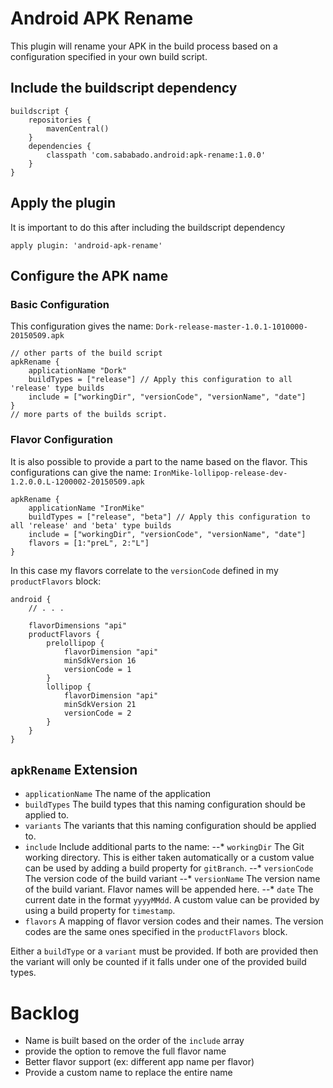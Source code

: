 # Android APK Rename

This plugin will rename your APK in the build process based on a configuration specified in your own build script.

## Include the buildscript dependency
```GRADLE
buildscript {
    repositories {
        mavenCentral()
    }
    dependencies {
        classpath 'com.sababado.android:apk-rename:1.0.0'
    }
}
```

## Apply the plugin
It is important to do this after including the buildscript dependency
```GRADLE
apply plugin: 'android-apk-rename'
```

## Configure the APK name
### Basic Configuration
This configuration gives the name: `Dork-release-master-1.0.1-1010000-20150509.apk`
```GRADLE
// other parts of the build script
apkRename {
    applicationName "Dork"
    buildTypes = ["release"] // Apply this configuration to all 'release' type builds
    include = ["workingDir", "versionCode", "versionName", "date"]
}
// more parts of the builds script.
```
### Flavor Configuration
It is also possible to provide a part to the name based on the flavor.
This configurations can give the name: `IronMike-lollipop-release-dev-1.2.0.0.L-1200002-20150509.apk`

```GRADLE
apkRename {
    applicationName "IronMike"
    buildTypes = ["release", "beta"] // Apply this configuration to all 'release' and 'beta' type builds
    include = ["workingDir", "versionCode", "versionName", "date"]
    flavors = [1:"preL", 2:"L"]
}
```
In this case my flavors correlate to the `versionCode` defined in my `productFlavors` block:
```GRADLE
android {
    // . . .
    
    flavorDimensions "api"
    productFlavors {
        prelollipop {
            flavorDimension "api"
            minSdkVersion 16
            versionCode = 1
        }
        lollipop {
            flavorDimension "api"
            minSdkVersion 21
            versionCode = 2
        }
    }
}
```

## `apkRename` Extension
* `applicationName` The name of the application
* `buildTypes` The build types that this naming configuration should be applied to.
* `variants` The variants that this naming configuration should be applied to.
* `include` Include additional parts to the name:
--* `workingDir` The Git working directory. This is either taken automatically or a custom value can be used by adding
a build property for `gitBranch`.
--* `versionCode` The version code of the build variant
--* `versionName` The version name of the build variant. Flavor names will be appended here.
--* `date` The current date in the format `yyyyMMdd`. A custom value can be provided by using a build property for
`timestamp`.
* `flavors` A mapping of flavor version codes and their names. The version codes are the same ones specified in the
 `productFlavors` block.

Either a `buildType` or a `variant` must be provided. If both are provided then the variant will only be counted if
it falls under one of the provided build types.

# Backlog
* Name is built based on the order of the `include` array
* provide the option to remove the full flavor name
* Better flavor support (ex: different app name per flavor)
* Provide a custom name to replace the entire name